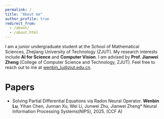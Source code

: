 ```yaml
---
permalink: /
title: "About me"
author_profile: true
redirect_from: 
  - /about/
  - /about.html
---
```


I am a junior undergraduate student at the School of Mathematical Sciences, Zhejiang University of Technology (ZJUT). My research interests include **AI for Science** and **Computer Vision**. I am advised by **Prof. Jianwei Zheng** (College of Computer Science and Technology, ZJUT). Feel free to reach out to me at [wenbin_lu@zjut.edu.cn](mailto:wenbin_lu@zjut.edu.cn).


Papers
======
* Solving Partial Differential Equations via Radon Neural Operator. **Wenbin Lu**, Yihan Chen, Junnan Xu, Wei Li, Junwei Zhu, Jianwei Zheng* Neural Information Processing Systems(NIPS), 2025. (CCF A)

